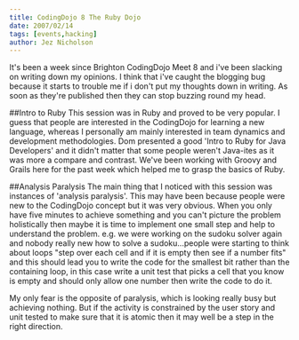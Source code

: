 ```yaml
---
title: CodingDojo 8 The Ruby Dojo
date: 2007/02/14
tags: [events,hacking]
author: Jez Nicholson
---
```

It's been a week since Brighton CodingDojo Meet 8 and i've been slacking on writing down my opinions. I think that i've caught the blogging bug because it starts to trouble me if i don't put my thoughts down in writing. As soon as they're published then they can stop buzzing round my head.

##Intro to Ruby
This session was in Ruby and proved to be very popular. I guess that people are interested in the CodingDojo for learning a new language, whereas I personally am mainly interested in team dynamics and development methodologies. Dom presented a good 'Intro to Ruby for Java Developers' and it didn't matter that some people weren't Java-ites as it was more a compare and contrast. We've been working with Groovy and Grails here for the past week which helped me to grasp the basics of Ruby.

##Analysis Paralysis
The main thing that I noticed with this session was instances of 'analysis paralysis'. This may have been because people were new to the CodingDojo concept but it was very obvious. When you only have five minutes to achieve something and you can't picture the problem holistically then maybe it is time to implement one small step and help to understand the problem. e.g. we were working on the sudoku solver again and nobody really new how to solve a sudoku...people were starting to think about loops "step over each cell and if it is empty then see if a number fits" and this should lead you to write the code for the smallest bit rather than the containing loop, in this case write a unit test that picks a cell that you know is empty and should only allow one number then write the code to do it.

My only fear is the opposite of paralysis, which is looking really busy but achieving nothing. But if the activity is constrained by the user story and unit tested to make sure that it is atomic then it may well be a step in the right direction.
